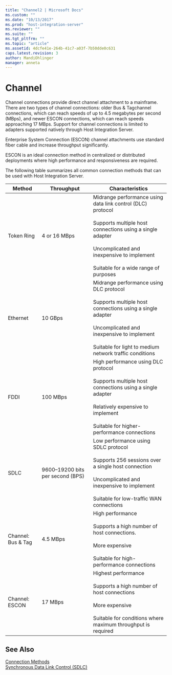 ```yaml
---
title: "Channel2 | Microsoft Docs"
ms.custom: ""
ms.date: "10/13/2017"
ms.prod: "host-integration-server"
ms.reviewer: ""
ms.suite: ""
ms.tgt_pltfrm: ""
ms.topic: "article"
ms.assetid: 4dcfe41e-264b-41c7-a03f-7b50dde0c631
caps.latest.revision: 3
author: MandiOhlinger
manager: anneta
---
```

# Channel
Channel connections provide direct channel attachment to a mainframe. There are two types of channel connections: older Bus & Tagchannel connections, which can reach speeds of up to 4.5 megabytes per second (MBps), and newer ESCON connections, which can reach speeds approaching 17 MBps. Support for channel connections is limited to adapters supported natively through Host Integration Server.  
  
 Enterprise System Connection (ESCON) channel attachments use standard fiber cable and increase throughput significantly.  
  
 ESCON is an ideal connection method in centralized or distributed deployments where high performance and responsiveness are required.  
  
 The following table summarizes all common connection methods that can be used with Host Integration Server.  
  
|Method|Throughput|Characteristics|  
|------------|----------------|---------------------|  
|Token Ring|4 or 16 MBps|Midrange performance using data link control (DLC) protocol<br /><br /> Supports multiple host connections using a single adapter<br /><br /> Uncomplicated and inexpensive to implement<br /><br /> Suitable for a wide range of purposes|  
|Ethernet|10 GBps|Midrange performance using DLC protocol<br /><br /> Supports multiple host connections using a single adapter<br /><br /> Uncomplicated and inexpensive to implement<br /><br /> Suitable for light to medium network traffic conditions|  
|FDDI|100 MBps|High performance using DLC protocol<br /><br /> Supports multiple host connections using a single adapter<br /><br /> Relatively expensive to implement<br /><br /> Suitable for higher-performance connections|  
|SDLC|9600–19200 bits per second (BPS)|Low performance using SDLC protocol<br /><br /> Supports 256 sessions over a single host connection<br /><br /> Uncomplicated and inexpensive to implement<br /><br /> Suitable for low-traffic WAN connections|  
|Channel: Bus & Tag|4.5 MBps|High performance<br /><br /> Supports a high number of host connections.<br /><br /> More expensive<br /><br /> Suitable for high-performance connections|  
|Channel: ESCON|17 MBps|Highest performance<br /><br /> Supports a high number of host connections<br /><br /> More expensive<br /><br /> Suitable for conditions where maximum throughput is required|  
  
## See Also  
 [Connection Methods](../core/connection-methods.md)   
 [Synchronous Data Link Control (SDLC)](../core/synchronous-data-link-control-sdlc.md)
